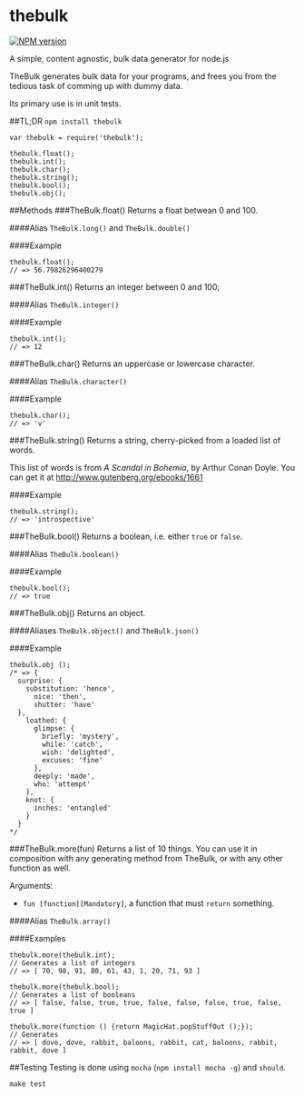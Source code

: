 thebulk
=======

[![NPM version](https://badge.fury.io/js/thebulk.svg)](http://badge.fury.io/js/thebulk)

A simple, content agnostic, bulk data generator for node.js

TheBulk generates bulk data for your programs, and frees you from the tedious task of comming up with dummy data.

Its primary use is in unit tests.

##TL;DR
`npm install thebulk`

```
var thebulk = require('thebulk');

thebulk.float();
thebulk.int();
thebulk.char();
thebulk.string();
thebulk.bool();
thebulk.obj();
```

##Methods
###TheBulk.float()
Returns a float betwean 0 and 100.

####Alias
`TheBulk.long()` and `TheBulk.double()`

####Example
```
thebulk.float();
// => 56.79826296400279
```

###TheBulk.int()
Returns an integer between 0 and 100;

####Alias
`TheBulk.integer()`

####Example
```
thebulk.int();
// => 12
```


###TheBulk.char()
Returns an uppercase or lowercase character.

####Alias
`TheBulk.character()`

####Example
```
thebulk.char();
// => 'v'
```

###TheBulk.string()
Returns a string, cherry-picked from a loaded list of words.

This list of words is from *A Scandal in Bohemia*, by Arthur Conan Doyle.
You can get it at http://www.gutenberg.org/ebooks/1661

####Example
```
thebulk.string();
// => 'introspective'
```

###TheBulk.bool()
Returns a boolean, i.e. either `true` or `false`.

####Alias
`TheBulk.boolean()`

####Example
```
thebulk.bool();
// => true
```

###TheBulk.obj()
Returns an object.

####Aliases
`TheBulk.object()` and `TheBulk.json()`

####Example
```
thebulk.obj ();
/* => {
  surprise: {
    substitution: 'hence',
      nice: 'then',
      shutter: 'have'
  },
    loathed: {
      glimpse: {
        briefly: 'mystery',
        while: 'catch',
        wish: 'delighted',
        excuses: 'fine'
      },
      deeply: 'made',
      who: 'attempt'
    },
    knot: {
      inches: 'entangled'
    }
  }
*/
```

###TheBulk.more(fun)
Returns a list of 10 things. You can use it in composition with any generating method from TheBulk, or with any other function as well.

Arguments:

 - `fun [function][Mandatory]`, a function that must `return` something.

####Alias
`TheBulk.array()`

####Examples
```
thebulk.more(thebulk.int);
// Generates a list of integers
// => [ 70, 98, 91, 80, 61, 43, 1, 20, 71, 93 ]

thebulk.more(thebulk.bool);
// Generates a list of booleans
// => [ false, false, true, true, false, false, false, true, false, true ]

thebulk.more(function () {return MagicHat.popStuffOut ();});
// Generates
// => [ dove, dove, rabbit, baloons, rabbit, cat, baloons, rabbit, rabbit, dove ]
```

##Testing
Testing is done using `mocha` (`npm install mocha -g`) and `should`.
```
make test
```
